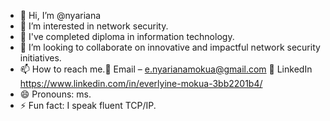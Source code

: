 - 👋 Hi, I’m @nyariana
- 👀 I’m interested in network security.
- 🌱 I've completed diploma in information technology.
- 💞️ I’m looking to collaborate on innovative and impactful network security initiatives.
- 📫 How to reach me.📧 Email – e.nyarianamokua@gmail.com 💼 LinkedIn https://www.linkedin.com/in/everlyine-mokua-3bb2201b4/
- 😄 Pronouns: ms.
- ⚡ Fun fact: I speak fluent TCP/IP.

<!---
nyariana/nyariana is a ✨ special ✨ repository because its `README.md` (this file) appears on your GitHub profile.
You can click the Preview link to take a look at your changes.
--->
